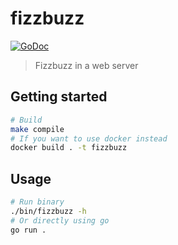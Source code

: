 # fizzbuzz

[![GoDoc](https://godoc.org/l-lin/fizzbuzz?status.svg)](https://godoc.org/l-lin/fizzbuzz)

> Fizzbuzz in a web server

## Getting started

```bash
# Build
make compile
# If you want to use docker instead
docker build . -t fizzbuzz
```

## Usage

```bash
# Run binary
./bin/fizzbuzz -h
# Or directly using go
go run .
```

